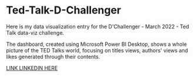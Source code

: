 # Ted-Talk-D-Challenger

Here is my data visualization entry for the D'Challenger - March 2022 - Ted Talk data-viz challenge.

The dashboard, created using Microsoft Power BI Desktop, shows a whole picture of the TED Talks world, focusing on titles views, authors' views and likes generated through their contents.

[LINK LINKEDIN HERE](https://www.linkedin.com/feed/update/urn:li:activity:6909565433712939009/)
